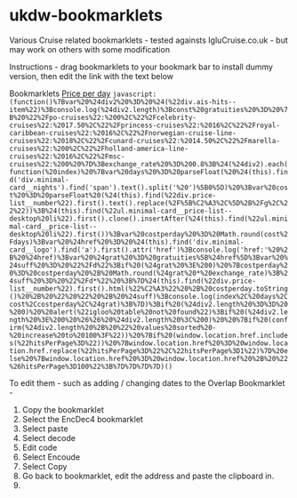 # ukdw-bookmarklets
Various Cruise related bookmarklets - tested againsts IgluCruise.co.uk - but may work on others with some modification

Instructions - drag bookmarklets to your bookmark bar to install dummy version, then edit the link with the text below

Bookmarklets
[Price per day](https://www.google.com)
```javascript:(function()%7Bvar%20%24div2%20%3D%20%24(%22div.ais-hits--item%22)%3Bconsole.log(%24div2.length)%3Bconst%20gratuities%20%3D%20%7B%20%22%2Fpo-cruises%22:%200%2C%22%2Fcelebrity-cruises%22:%2017.50%2C%22%2Fprincess-cruises%22:%2016%2C%22%2Froyal-caribbean-cruises%22:%2016%2C%22%2Fnorwegian-cruise-line-cruises%22:%2018%2C%22%2Fcunard-cruises%22:%2014.50%2C%22%2Fmarella-cruises%22:%200%2C%22%2Fholland-america-line-cruises%22:%2016%2C%22%2Fmsc-cruises%22:%200%20%7D%3Bexchange_rate%20%3D%200.8%3B%24(%24div2).each(function(%20index)%20%7Bvar%20days%20%3D%20parseFloat(%20%24(this).find('div.minimal-card__nights').find('span').text().split('%20')%5B0%5D)%20%3Bvar%20cost%20%3D%20parseFloat%20(%24(this).find(%22div.price-list__number%22).first().text().replace(%2F%5B%C2%A3%2C%5D%2B%2Fg%2C%22%22))%3B%24(this).find(%22ul.minimal-card__price-list--desktop%20li%22).first().clone().insertAfter(%24(this).find(%22ul.minimal-card__price-list--desktop%20li%22).first())%3Bvar%20costperday%20%3D%20Math.round(cost%2Fdays)%3Bvar%20%24href%20%3D%20%24(this).find('div.minimal-card__logo').find('a').first().attr('href')%3Bconsole.log('href:'%20%2B%20%24href)%3Bvar%20%24grat%20%3D%20gratuities%5B%24href%5D%3Bvar%20%24suff%20%3D%20%22%2Fd%22%3Bif%20(%24grat%20%3E%200)%20%7Bcostperday%20%3D%20costperday%20%2B%20Math.round(%24grat%20*%20exchange_rate)%3B%24suff%20%3D%20%22%2Fd*%22%20%3B%7D%24(this).find(%22div.price-list__number%22).first().html(%22%C2%A3%22%20%2B%20costperday.toString()%20%2B%20%22%20%22%20%2B%20%24suff)%3Bconsole.log(index%2C%20days%2Ccost%2Ccostperday%2C%24grat)%3B%7D)%3Bif%20(%24div2.length%20%3D%3D%20%200)%20%20alert(%22igloo%20table%20not%20found%22)%3Bif%20(%24div2.length%20%3E%200%20%26%26%20%24div2.length%20%3C%200)%20%20%7Bif%20(confirm(%24div2.length%20%2B%20%22%20values%20sorted%20-%20increase%20to%20100%3F%22))%20%7Bif%20(window.location.href.includes(%22hitsPerPage%3D%22))%20%7Bwindow.location.href%20%3D%20window.location.href.replace(%22hitsPerPage%3D%22%2C%22hitsPerPage%3D1%22)%7D%20else%20%7Bwindow.location.href%20%3D%20window.location.href%20%2B%20%22%26hitsPerPage%3D100%22%3B%7D%7D%7D%7D)()```


To edit them - such as adding / changing dates to the Overlap Bookmarklet - 
  1. Copy the bookmarklet
  2. Select the EncDec4 bookmarklet
  3. Select paste
  4. Select decode
  5. Edit code
  6. Select Encoude
  7. Select Copy
  8. Go back to bookmarklet, edit the address and paste the clipboard in.
  9. 
